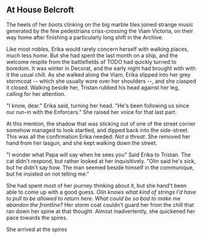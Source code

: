 At House Belcroft
-----------------

The heels of her boots clinking on the big marble tiles joined strange music generated by the few pedestrians criss-crossing the Viam Victoria, on their way home after finishing a particularly long shift in the Archive. 

Like most nobles, Erika would rarely concern herself with walking places, much less _home_. But she had spent the last month on a ship, and the welcome respite from the battlefields of TODO had quickly turned to boredom. It was winter in Decorat, and the early night had brought with with it the usual chill. As she walked along the Viam, Erika slipped into her grey stormcoat -- which she usually wore over her shoulders --, and she clasped it closed. Walking beside her, Tristan rubbed his head against her leg, calling for her attention.

"I know, dear." Erika said, turning her head. "He's been following us since our run-in with the Enforcers." She raised her voice for that last part.

At this mention, the shadow that was sticking out of one of the street corner somehow managed to look startled, and dipped back into the side-street. This was all the confirmation Erika needed: _Not a threat_. She removed her hand from her lasgun, and she kept walking down the street.

"I wonder what Papa will say when he sees you" Said Erika to Tristan. The cat didn't respond, but rather looked at her inquisitively. "Olin said he's sick, but he didn't say how. The man seemed beside himself in the communique, but he insisted on not telling me."

She had spent most of her journey thinking about it, but she hand't been able to come up with a good guess. _Olin knows what kind of strings I'd have to pull to be allowed to return here. What could be so bad to make me abandon the frontline?_ Her storm coat couldn't guard her from the chill that ran down her spine at that thought. Almost inadvertently, she quickened her pace towards the spires.

She arrived at the spires 

